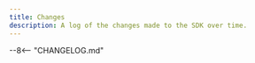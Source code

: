 ```yaml
---
title: Changes
description: A log of the changes made to the SDK over time.
---
```


--8<-- "CHANGELOG.md"
